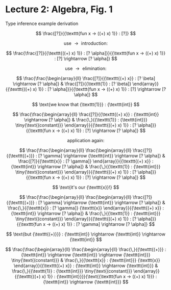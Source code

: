 # Lecture 2: Algebra, Fig. 1

Type inference example derivation

$$ \frac{[?]}{{\texttt{fun x -> ((+) x) 1}} : [?]} $$

$$ \text{use } \rightarrow \text{ introduction:} $$

$$ \frac{\frac{[?]}{{\texttt{((+) x) 1}} : [?
   \alpha]}}{{\texttt{fun x -> ((+) x) 1}} : [?] 
\rightarrow
   [? \alpha]} $$

$$ \text{use } \rightarrow \text{ elimination:} $$

$$ \frac{\frac{\begin{array}{ll}
     \frac{[?]}{{\texttt{(+) x}} : [? \beta] \rightarrow [?
     \alpha]} & \frac{[?]}{{\texttt{1}} : [? \beta]}
   \end{array}}{{\texttt{((+) x) 1}} : [?
   \alpha]}}{{\texttt{fun x -> ((+) x) 1}} : [?] 
\rightarrow
   [? \alpha]} $$

$$ \text{we know that {\texttt{1}}} : {\texttt{int}} $$

$$ \frac{\frac{\begin{array}{ll}
     \frac{[?]}{{\texttt{(+) x}} :
     {\texttt{int}} \rightarrow [? \alpha]} &
     \frac{\,}{{\texttt{1}} : {\texttt{int}}}
     \tiny{\text{(constant)}}
   \end{array}}{{\texttt{((+) x) 1}} : [?
   \alpha]}}{{\texttt{fun x -> ((+) x) 1}} : [?] 
\rightarrow
   [? \alpha]} $$

$$ \text{application again:} $$

$$ \frac{\frac{\begin{array}{ll}
     \frac{\begin{array}{ll}
       \frac{[?]}{{\texttt{(+)}} : [? \gamma] \rightarrow
       {\texttt{int}} \rightarrow [? \alpha]} &
       \frac{[?]}{{\texttt{x}} : [? \gamma]}
     \end{array}}{{\texttt{(+) x}} :
     {\texttt{int}} \rightarrow [? \alpha]} &
     \frac{\,}{{\texttt{1}} : {\texttt{int}}}
     \tiny{\text{(constant)}}
   \end{array}}{{\texttt{((+) x) 1}} : [?
   \alpha]}}{{\texttt{fun x -> ((+) x) 1}} : [?] 
\rightarrow
   [? \alpha]} $$

$$ \text{it's our {\texttt{x}}!} $$

$$ \frac{\frac{\begin{array}{ll}
     \frac{\begin{array}{ll}
       \frac{[?]}{{\texttt{(+)}} : [? \gamma] \rightarrow
       {\texttt{int}} \rightarrow [? \alpha]} &
       \frac{\,}{{\texttt{x}} : [? \gamma]}
       {\texttt{x}}
     \end{array}}{{\texttt{(+) x}} :
     {\texttt{int}} \rightarrow [? \alpha]} &
     \frac{\,}{{\texttt{1}} : {\texttt{int}}}
     \tiny{\text{(constant)}}
   \end{array}}{{\texttt{((+) x) 1}} : [?
   \alpha]}}{{\texttt{fun x -> ((+) x) 1}} : [? \gamma]
   \rightarrow [? \alpha]} $$

$$ \text{but {\texttt{(+)}}} : {\texttt{int}}
   \rightarrow {\texttt{int}} \rightarrow
   {\texttt{int}} $$

$$ \frac{\frac{\begin{array}{ll}
     \frac{\begin{array}{ll}
       \frac{\,}{{\texttt{(+)}} : {\texttt{int}}
       \rightarrow {\texttt{int}} \rightarrow
       {\texttt{int}}} \tiny{\text{(constant)}} &
       \frac{\,}{{\texttt{x}} : {\texttt{int}}}
       {\texttt{x}}
     \end{array}}{{\texttt{(+) x}} :
     {\texttt{int}} \rightarrow
     {\texttt{int}}} & \frac{\,}{{\texttt{1}} :
     {\texttt{int}}} \tiny{\text{(constant)}}
   \end{array}}{{\texttt{((+) x) 1}} :
   {\texttt{int}}}}{\text{{\texttt{fun x -> ((+) x)
   1}}} : {\texttt{int}} \rightarrow
   {\texttt{int}}} $$


